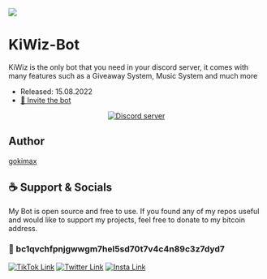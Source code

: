 ![](https://cdn.discordapp.com/icons/1003553726092546068/05f8aea5a8360fc3c11a6a09d1ee2c38.webp?size=512)

# KiWiz-Bot
KiWiz is the only bot that you need in your discord server, it comes with many features such as a Giveaway System, Music System and much more
- Released: 15.08.2022
- [💌 Invite the bot](https://discord.com/api/oauth2/authorize?client_id=955028980770172928&permissions=8&scope=bot%20applications.commands)
<p align="center">
	<a href="https://discord.gg/ekGSWH3kDh">
		<img src="https://canary.discordapp.com/api/guilds/1003553726092546068/embed.png" alt="Discord server">
	</a>
</p>

## Author
[gokimax](https://github.com/gokiimax)

## ☕️ Support & Socials
My Bot is open source and free to use. If you found any of my repos useful and would like to support my projects, feel free to donate to my bitcoin address.

### 🔗 bc1qvchfpnjgwwgm7hel5sd70t7v4c4n89c3z7dyd7

[![TikTok Link](https://img.shields.io/badge/TikTok-000000?style=for-the-badge&logo=tiktok&logoColor=white)](https://tiktok.com/@maxii.x6)
[![Twitter Link](https://img.shields.io/badge/Twitter-1DA1F2?style=for-the-badge&logo=twitter&logoColor=white)](https://twitter.com/gokimax_x)
[![Insta Link](https://img.shields.io/badge/Instagram-E4405F?style=for-the-badge&logo=instagram&logoColor=white)](https://instagram.com/maxii.x6)